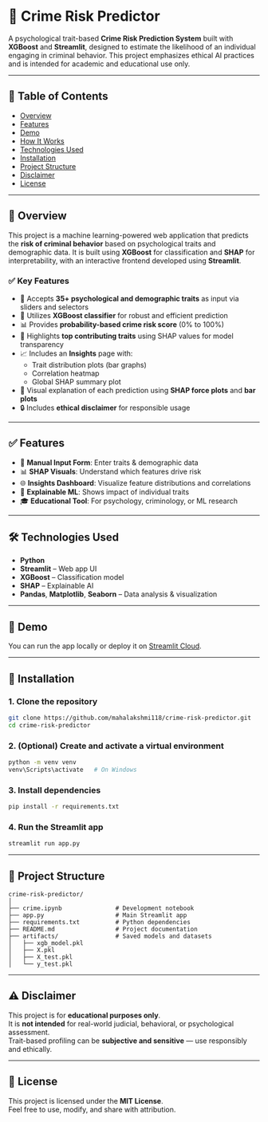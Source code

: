# 🧠 Crime Risk Predictor

A psychological trait-based **Crime Risk Prediction System** built with **XGBoost** and **Streamlit**, designed to estimate the likelihood of an individual engaging in criminal behavior. This project emphasizes ethical AI practices and is intended for academic and educational use only.

---

## 📌 Table of Contents

- [Overview](#-overview)
- [Features](#-features)
- [Demo](#-demo)
- [How It Works](#-how-it-works)
- [Technologies Used](#-technologies-used)
- [Installation](#-installation)
- [Project Structure](#-project-structure)
- [Disclaimer](#-disclaimer)
- [License](#-license)

---

## 📖 Overview

This project is a machine learning-powered web application that predicts the **risk of criminal behavior** based on psychological traits and demographic data. It is built using **XGBoost** for classification and **SHAP** for interpretability, with an interactive frontend developed using **Streamlit**.

### ✅ Key Features

- 🔢 Accepts **35+ psychological and demographic traits** as input via sliders and selectors
- 🤖 Utilizes **XGBoost classifier** for robust and efficient prediction
- 📊 Provides **probability-based crime risk score** (0% to 100%)
- 📌 Highlights **top contributing traits** using SHAP values for model transparency
- 📈 Includes an **Insights** page with:
  - Trait distribution plots (bar graphs)
  - Correlation heatmap
  - Global SHAP summary plot
- 🧠 Visual explanation of each prediction using **SHAP force plots** and **bar plots**
- 🔒 Includes **ethical disclaimer** for responsible usage

---

## ✅ Features

- 🔢 **Manual Input Form**: Enter traits & demographic data
- 📊 **SHAP Visuals**: Understand which features drive risk
- 🌐 **Insights Dashboard**: Visualize feature distributions and correlations
- 🧠 **Explainable ML**: Shows impact of individual traits
- 🎓 **Educational Tool**: For psychology, criminology, or ML research

---

## 🛠️ Technologies Used

- **Python**
- **Streamlit** – Web app UI
- **XGBoost** – Classification model
- **SHAP** – Explainable AI
- **Pandas**, **Matplotlib**, **Seaborn** – Data analysis & visualization

---

## 🚀 Demo

You can run the app locally or deploy it on [Streamlit Cloud](https://streamlit.io/cloud).

---

## 🔧 Installation

### 1. Clone the repository

```bash
git clone https://github.com/mahalakshmi118/crime-risk-predictor.git
cd crime-risk-predictor
```

### 2. (Optional) Create and activate a virtual environment

```bash
python -m venv venv
venv\Scripts\activate   # On Windows
```

### 3. Install dependencies

```bash
pip install -r requirements.txt
```

### 4. Run the Streamlit app

```bash
streamlit run app.py
```

---

## 📁 Project Structure

```
crime-risk-predictor/
│
├── crime.ipynb               # Development notebook
├── app.py                    # Main Streamlit app
├── requirements.txt          # Python dependencies
├── README.md                 # Project documentation
├── artifacts/                # Saved models and datasets
│   ├── xgb_model.pkl
│   ├── X.pkl
│   ├── X_test.pkl
│   └── y_test.pkl
```

---

## ⚠️ Disclaimer

This project is for **educational purposes only**.  
It is **not intended** for real-world judicial, behavioral, or psychological assessment.  
Trait-based profiling can be **subjective and sensitive** — use responsibly and ethically.

---

## 📄 License

This project is licensed under the **MIT License**.  
Feel free to use, modify, and share with attribution.
